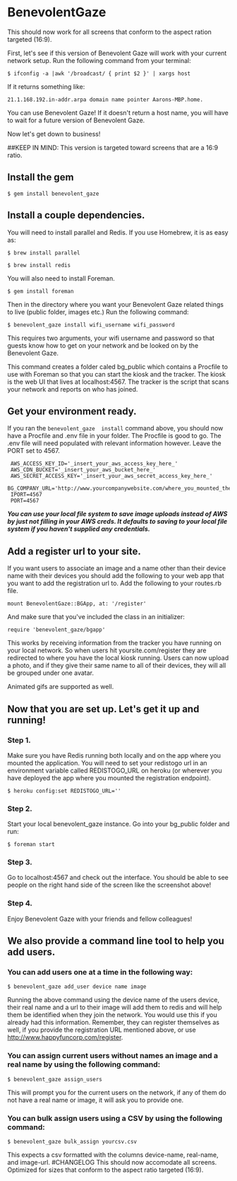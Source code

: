 # BenevolentGaze
This should now work for all screens that conform to the aspect ration targeted (16:9).

First, let's see if this version of Benevolent Gaze will work with your current network setup.  Run the following command from your terminal:

```$ ifconfig -a |awk '/broadcast/ { print $2 }' | xargs host```

If it returns something like:

```21.1.168.192.in-addr.arpa domain name pointer Aarons-MBP.home.```

You can use Benevolent Gaze! If it doesn't return a host name, you will have to wait for a future version of Benevolent Gaze.

Now let's get down to business!

##KEEP IN MIND: This version is targeted toward screens that are a 16:9 ratio.

## Install the gem

```$ gem install benevolent_gaze```

## Install a couple dependencies.

You will need to install parallel and Redis. If you use Homebrew, it is as easy as:

```$ brew install parallel```

```$ brew install redis```

You will also need to install Foreman.

```$ gem install foreman```

Then in the directory where you want your Benevolent Gaze related things to live (public folder, images etc.) Run the following command:

```$ benevolent_gaze install wifi_username wifi_password```

This requires two arguments, your wifi username and password so that guests know how to get on your network and be looked on by the Benevolent Gaze. 
 
This command creates a folder caled bg_public which contains a Procfile to use with Foreman so that you can start the kiosk and the tracker.  The kiosk is the web UI that lives at localhost:4567.  The tracker is the script that scans your network and reports on who has joined.

## Get your environment ready.

If you ran the `benevolent_gaze  install` command above, you should now have a Procfile and .env file in your folder.  The Procfile is good to go. The .env file will need populated with relevant information however. Leave the PORT set to 4567.

     AWS_ACCESS_KEY_ID='_insert_your_aws_access_key_here_'
     AWS_CDN_BUCKET='_insert_your_aws_bucket_here_'
     AWS_SECRET_ACCESS_KEY='_insert_your_aws_secret_access_key_here_'
     BG_COMPANY_URL='http://www.yourcompanywebsite.com/where_you_mounted_the_benevolent_gaze_app'
     IPORT=4567
     PORT=4567


***You can use your local file system to save image uploads instead of AWS by just not filling in your AWS creds.  It defaults to saving to your local file system if you haven't supplied any credentials.***

## Add a register url to your site.

If you want users to associate an image and a name other than their device name with their devices you should add the following to your web app that you want to add the registration url to. Add the following to your routes.rb file.

```
mount BenevolentGaze::BGApp, at: '/register'
```

And make sure that you've included the class in an initializer:

```
require 'benevolent_gaze/bgapp'
```
  
This works by receiving information from the tracker you have running on your local network.  So when users hit yoursite.com/register they are redirected to where you have the local kiosk running.  Users can now upload a photo, and if they give their same name to all of their devices, they will all be grouped under one avatar.

Animated gifs are supported as well.

## Now that you are set up. Let's get it up and running!

### Step 1. 

Make sure you have Redis running both locally and on the app where you mounted the application. You will need to set your redistogo url in an environment variable called REDISTOGO_URL on heroku (or wherever you have deployed the app where you mounted the registration endpoint).

```$ heroku config:set REDISTOGO_URL=''```

### Step 2. 

Start your local benevolent_gaze instance. Go into your bg_public folder and run:

```$ foreman start```

### Step 3. 

Go to localhost:4567 and check out the interface. You should be able to see people on the right hand side of the screen like the screenshot above!

### Step 4.

Enjoy Benevolent Gaze with your friends and fellow colleagues!

## We also provide a command line tool to help you add users.

### You can add users one at a time in the following way:

```$ benevolent_gaze add_user device name image```

Running the above command using the device name of the users device, their real name and a url to their image will add them to redis and will help them be identified when they join the network.  You would use this if you already had this information.  Remember, they can register themselves as well, if you provide the registration URL mentioned above, or use http://www.happyfuncorp.com/register.

### You can assign current users without names an image and a real name by using the following command:

```$ benevolent_gaze assign_users```

This will prompt you for the current users on the network, if any of them do not have a real name or image, it will ask you to provide one.

### You can bulk assign users using a CSV by using the following command:

```$ benevolent_gaze bulk_assign yourcsv.csv```

This expects a csv formatted with the columns device-name, real-name, and image-url.
#CHANGELOG
This should now accomodate all screens. Optimized for sizes that conform to the aspect ratio targeted (16:9).
